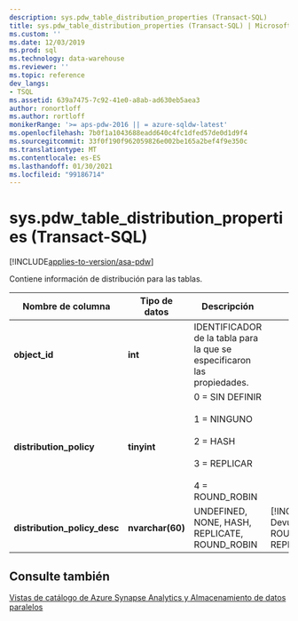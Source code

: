 ```yaml
---
description: sys.pdw_table_distribution_properties (Transact-SQL)
title: sys.pdw_table_distribution_properties (Transact-SQL) | Microsoft Docs
ms.custom: ''
ms.date: 12/03/2019
ms.prod: sql
ms.technology: data-warehouse
ms.reviewer: ''
ms.topic: reference
dev_langs:
- TSQL
ms.assetid: 639a7475-7c92-41e0-a8ab-ad630eb5aea3
author: ronortloff
ms.author: rortloff
monikerRange: '>= aps-pdw-2016 || = azure-sqldw-latest'
ms.openlocfilehash: 7b0f1a1043688eadd640c4fc1dfed57de0d1d9f4
ms.sourcegitcommit: 33f0f190f962059826e002be165a2bef4f9e350c
ms.translationtype: MT
ms.contentlocale: es-ES
ms.lasthandoff: 01/30/2021
ms.locfileid: "99186714"
---
```

# <a name="syspdw_table_distribution_properties-transact-sql"></a>sys.pdw_table_distribution_properties (Transact-SQL)
[!INCLUDE[applies-to-version/asa-pdw](../../includes/applies-to-version/asa-pdw.md)]

  Contiene información de distribución para las tablas.  
  
|Nombre de columna|Tipo de datos|Descripción|Intervalo|  
|-----------------|---------------|-----------------|-----------|  
|**object_id**|**int**|IDENTIFICADOR de la tabla para la que se especificaron las propiedades.||  
|**distribution_policy**|**tinyint**|0 = SIN DEFINIR<br /><br /> 1 = NINGUNO<br /><br /> 2 = HASH<br /><br /> 3 = REPLICAR<br /><br /> 4 = ROUND_ROBIN||  
|**distribution_policy_desc**|**nvarchar(60)**|UNDEFINED, NONE, HASH, REPLICATE, ROUND_ROBIN|[!INCLUDE[ssSDW](../../includes/sssdw-md.md)] Devuelve HASH, ROUND_ROBIN o REPLICAte.|  
  
## <a name="see-also"></a>Consulte también  
 [Vistas de catálogo de Azure Synapse Analytics y Almacenamiento de datos paralelos](../../relational-databases/system-catalog-views/sql-data-warehouse-and-parallel-data-warehouse-catalog-views.md)  
  
  
